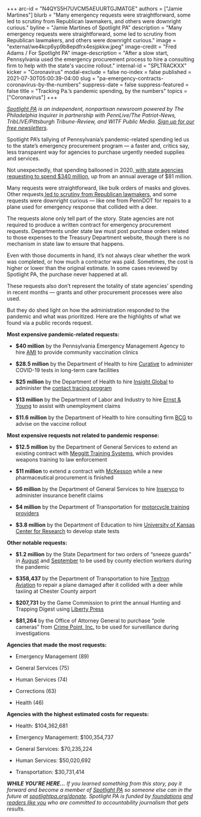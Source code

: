 +++
arc-id = "N4QYS5H7UVCM5AEUURTGJMATGE"
authors = ["Jamie Martines"]
blurb = "Many emergency requests were straightforward, some led to scrutiny from Republican lawmakers, and others were downright curious."
byline = "Jamie Martines of Spotlight PA"
description = "Many emergency requests were straightforward, some led to scrutiny from Republican lawmakers, and others were downright curious."
image = "external/we4kcp6yp9b8epdfrx4esjpkkw.jpeg"
image-credit = "Fred Adams / For Spotlight PA"
image-description = "After a slow start, Pennsylvania used the emergency procurement process to hire a consulting firm to help with the state's vaccine rollout."
internal-id = "SPLTRACKXX"
kicker = "Coronavirus"
modal-exclude = false
no-index = false
published = 2021-07-30T05:00:39-04:00
slug = "pa-emergency-contracts-coronavirus-by-the-numbers"
suppress-date = false
suppress-featured = false
title = "Tracking Pa.’s pandemic spending, by the numbers"
topics = ["Coronavirus"]
+++

<a href="https://www.spotlightpa.org/"><i>Spotlight PA</i></a><i> is an independent, nonpartisan newsroom powered by The Philadelphia Inquirer in partnership with PennLive/The Patriot-News, TribLIVE/Pittsburgh Tribune-Review, and WITF Public Media. </i><a href="https://www.spotlightpa.org/newsletters"><i>Sign up for our free newsletters</i></a><i>.</i>

Spotlight PA’s tallying of Pennsylvania’s pandemic-related spending led us to the state’s emergency procurement program — a faster and, critics say, less transparent way for agencies to purchase urgently needed supplies and services.

Not unexpectedly, that spending ballooned in 2020,<a href="https://www.spotlightpa.org/news/2021/07/contact-tracing-data-breach-pennsylvania-emergency-contracts/"> with state agencies requesting to spend $340 million</a>, up from an annual average of $81 million.

Many requests were straightforward, like bulk orders of masks and gloves. Other requests<a href="https://www.spotlightpa.org/news/2021/07/emergency-contracts-pandemic-department-of-health-contact-tracing-pa/"> led to scrutiny from Republican lawmakers</a>, and some requests were downright curious — like one from PennDOT for repairs to a plane used for emergency response that collided with a deer.

<script src="https://www.spotlightpa.org/embed.js" async></script><div data-spl-embed-version="1" data-spl-src="https://www.spotlightpa.org/embeds/newsletter/"></div>

The requests alone only tell part of the story. State agencies are not required to produce a written contract for emergency procurement requests. Departments under state law must post purchase orders related to those expenses to the Treasury Department website, though there is no mechanism in state law to ensure that happens.

Even with those documents in hand, it’s not always clear whether the work was completed, or how much a contractor was paid. Sometimes, the cost is higher or lower than the original estimate. In some cases reviewed by Spotlight PA, the purchase never happened at all.

These requests also don’t represent the totality of state agencies’ spending in recent months — grants and other procurement processes were also used.

But they do shed light on how the administration responded to the pandemic and what was prioritized. Here are the highlights of what we found via a public records request.

<script src="https://www.spotlightpa.org/embed.js" async></script><div data-spl-embed-version="1" data-spl-src="https://www.spotlightpa.org/embeds/tips/?tip_text=Want%20to%20know%20more%20about%20an%20emergency%20procurement%3F%20Have%20information%20about%20a%20contract%20we%20should%20know%20about%3F%20%3Cb%3ESend%20us%20a%20tip.%3Cb%3E"></div>

<b>Most expensive pandemic-related requests:</b>

- <b>$40 million</b>&nbsp;by the Pennsylvania Emergency Management Agency to hire&nbsp;<a href="https://web.archive.org/20210730130858/http://www.emarketplace.state.pa.us/EP_Details.aspx?id=20560">AMI</a>&nbsp;to provide community vaccination clinics

- <b>$28.5 million</b>&nbsp;by the Department of Health to hire&nbsp;<a href="https://web.archive.org/20210730130839/http://www.emarketplace.state.pa.us/EP_Details.aspx?id=20156">Curative</a>&nbsp;to administer COVID-19 tests in long-term care facilities

- <b>$25 million</b>&nbsp;by the Department of Health to hire&nbsp;<a href="https://web.archive.org/20210730130835/http://www.emarketplace.state.pa.us/EP_Details.aspx?id=18187">Insight Global</a>&nbsp;to administer the&nbsp;<a href="https://www.spotlightpa.org/news/2021/06/pa-coronavirus-data-breach-insight-global-google-drive/">contact tracing program</a>

- <b>$13 million</b>&nbsp;by the Department of Labor and&nbsp;Industry to hire&nbsp;<a href="https://web.archive.org/20210730130818/http://www.emarketplace.state.pa.us/EP_Details.aspx?id=19287">Ernst &amp; Young</a>&nbsp;to assist with unemployment claims

- <b>$11.6 million</b>&nbsp;by the Department of Health to hire consulting firm&nbsp;<a href="https://web.archive.org/20210730130844/http://www.emarketplace.state.pa.us/EP_Details.aspx?id=20525">BCG</a>&nbsp;to advise on the vaccine rollout

<b>Most expensive requests not related to pandemic response:</b>

- <b>$12.5 million</b>&nbsp;by the Department of General Services to extend an existing contract with&nbsp;<a href="https://web.archive.org/20210730130910/http://www.emarketplace.state.pa.us/EP_Details.aspx?id=18440">Meggitt Training Systems</a>, which provides weapons training to law enforcement

- <b>$11 million</b>&nbsp;to extend a contract with&nbsp;<a href="https://web.archive.org/20200211101736/http://www.emarketplace.state.pa.us/EP_Details.aspx?id=15793">McKesson</a>&nbsp;while a new pharmaceutical procurement is finished

- <b>$6 million</b>&nbsp;by the Department of General Services to hire&nbsp;<a href="https://web.archive.org/20200530222344/http://www.emarketplace.state.pa.us/EP_Details.aspx?id=17249">Inservco</a>&nbsp;to administer insurance benefit claims

- <b>$4 million</b>&nbsp;by the Department of Transportation for&nbsp;<a href="https://web.archive.org/20210730130815/http://www.emarketplace.state.pa.us/EP_Details.aspx?id=17776">motorcycle training providers</a>

- <b>$3.8 million</b>&nbsp;by the Department of Education to hire&nbsp;<a href="https://web.archive.org/20210730130855/http://www.emarketplace.state.pa.us/EP_Details.aspx?id=15788">University of Kansas Center for Research</a>&nbsp;to develop state tests

<b>Other notable requests:</b>

- <b>$1.2 million</b>&nbsp;by the State Department for two orders of “sneeze guards” in <a href="https://web.archive.org/20210730130813/http://www.emarketplace.state.pa.us/EP_Details.aspx?id=18479">August</a> and <a href="https://web.archive.org/20210730130836/http://www.emarketplace.state.pa.us/EP_Details.aspx?id=18784">September</a> to be used by county election workers during the pandemic

- <b>$358,437</b>&nbsp;by the Department of Transportation to hire&nbsp;<a href="https://web.archive.org/20210730130811/http://www.emarketplace.state.pa.us/EP_Details.aspx?id=19705">Textron Aviation</a>&nbsp;to repair a plane damaged after it collided with a deer while taxiing at Chester County airport

- <b>$207,731</b>&nbsp;by the Game Commission to print the annual Hunting and Trapping Digest using&nbsp;<a href="https://web.archive.org/20210730130846/http://www.emarketplace.state.pa.us/EP_Details.aspx?id=16637">Liberty Press</a>

- <b>$81,264</b>&nbsp;by the Office of Attorney General to purchase “pole cameras”&nbsp;from&nbsp;<a href="https://web.archive.org/20200630235213/http://www.emarketplace.state.pa.us/EP_Details.aspx?id=17964">Crime Point, Inc.</a>&nbsp;to be used for surveillance during investigations

<b>Agencies that made the most requests:</b>

- Emergency Management (89)

- General Services (75)

- Human Services (74)

- Corrections (63)

- Health (46)

<b>Agencies with the highest estimated costs for requests:</b>

- Health: $104,362,681

- Emergency Management: $100,354,737

- General Services: $70,235,224

- Human Services: $50,020,692

- Transportation: $30,731,414

<i><b>WHILE YOU’RE HERE...</b></i><i> If you learned something from this story, pay it forward and become a member of </i><a href="https://www.spotlightpa.org/"><i>Spotlight PA</i></a><i> so someone else can in the future at </i><a href="http://spotlightpa.org/donate"><i>spotlightpa.org/donate</i></a><i>. Spotlight PA is funded by</i><a href="https://www.spotlightpa.org/support"><i> foundations</i></a><i> </i><a href="https://www.spotlightpa.org/support"><i>and readers like you</i></a><i> who are committed to accountability journalism that gets results.</i>

